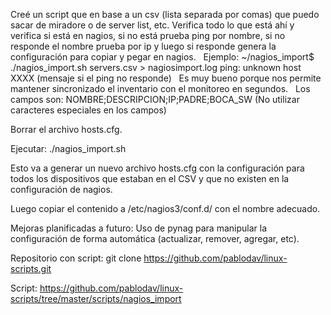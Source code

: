 Creé un script que en base a un csv (lista separada por comas) que puedo sacar de miradore o de server list, etc. Verifica todo lo que está ahí y verifica si está en nagios, si no está prueba ping por nombre, si no responde el nombre prueba por ip y luego si responde genera la configuración para copiar y pegar en nagios.
 
Ejemplo:
~/nagios_import$ ./nagios_import.sh servers.csv > nagiosimport.log
ping: unknown host XXXX
(mensaje si el ping no responde)
 
Es muy bueno porque nos permite mantener sincronizado el inventario con el monitoreo en segundos.
 
Los campos son: NOMBRE;DESCRIPCION;IP;PADRE;BOCA_SW
(No utilizar caracteres especiales en los campos)



Borrar el archivo hosts.cfg.

Ejecutar: ./nagios_import.sh <archivos csv >

Esto va a generar un nuevo archivo hosts.cfg con la configuración para todos los dispositivos que estaban en el CSV y que no existen en la configuración de nagios.

Luego copiar el contenido a /etc/nagios3/conf.d/ con el nombre adecuado.

Mejoras planificadas a futuro: 
Uso de pynag para manipular la configuración de forma automática (actualizar, remover, agregar, etc). 

Repositorio con script: 
git clone https://github.com/pablodav/linux-scripts.git 

Script:
https://github.com/pablodav/linux-scripts/tree/master/scripts/nagios_import 




